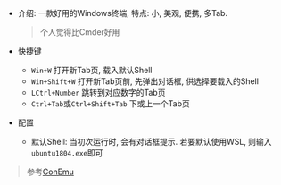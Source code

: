 * 介绍: 一款好用的Windows终端, 特点: 小, 美观, 便携, 多Tab.

  > 个人觉得比Cmder好用

* 快捷键
  * `Win+W` 打开新Tab页, 载入默认Shell
  * `Win+Shift+W` 打开新Tab页前, 先弹出对话框, 供选择要载入的Shell
  * `LCtrl+Number` 跳转到对应数字的Tab页
  * `Ctrl+Tab`或`Ctrl+Shift+Tab` 下或上一个Tab页

* 配置
  
  * 默认Shell: 当初次运行时, 会有对话框提示. 若要默认使用WSL, 则输入`ubuntu1804.exe`即可

> 参考[ConEmu](https://conemu.github.io/)

​    
